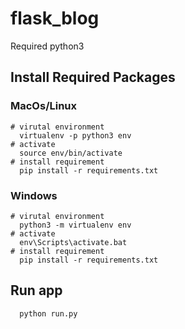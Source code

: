 # flask_blog

Required python3

## Install Required Packages
### MacOs/Linux
```
# virutal environment
  virtualenv -p python3 env     
# activate 
  source env/bin/activate
# install requirement
  pip install -r requirements.txt
```
### Windows
```
# virutal environment
  python3 -m virtualenv env     
# activate 
  env\Scripts\activate.bat
# install requirement
  pip install -r requirements.txt
```
## Run app
```
  python run.py
```
